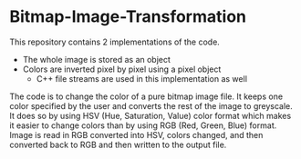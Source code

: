 # Bitmap-Image-Transformation
This repository contains 2 implementations of the code.
- The whole image is stored as an object
- Colors are inverted pixel by pixel using a pixel object
    - C++ file streams are used in this implementation as well

The code is to change the color of a pure bitmap image file. It keeps one color specified by the user and converts the rest of the image to greyscale. 
It does so by using HSV (Hue, Saturation, Value) color format which makes it easier to change colors than by using RGB (Red, Green, Blue) format. 
Image is read in RGB converted into HSV, colors changed, and then converted back to RGB and then written to the output file.
